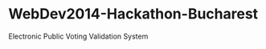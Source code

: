 WebDev2014-Hackathon-Bucharest
==============================

Electronic Public Voting Validation System
